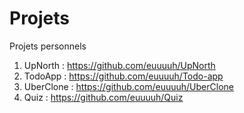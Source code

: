 # Projets
Projets personnels

1. UpNorth : https://github.com/euuuuh/UpNorth
2. TodoApp : https://github.com/euuuuh/Todo-app
3. UberClone : https://github.com/euuuuh/UberClone
4. Quiz : https://github.com/euuuuh/Quiz
